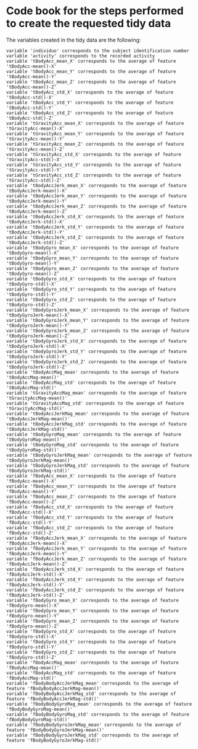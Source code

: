 Code book for the steps performed to create the requested tidy data
=======================================================================



The variables created in the tidy data are the following:

    variable 'individuo' corresponds to the subject identification number
    varlable 'activity' corresponds to the recorded activity
    variable 'tBodyAcc_mean_X' corresponds to the average of feature 'tBodyAcc-mean()-X'
    variable 'tBodyAcc_mean_Y' corresponds to the average of feature 'tBodyAcc-mean()-Y'
    variable 'tBodyAcc_mean_Z' corresponds to the average of feature 'tBodyAcc-mean()-Z'
    variable 'tBodyAcc_std_X' corresponds to the average of feature 'tBodyAcc-std()-X'
    variable 'tBodyAcc_std_Y' corresponds to the average of feature 'tBodyAcc-std()-Y'
    variable 'tBodyAcc_std_Z' corresponds to the average of feature 'tBodyAcc-std()-Z'
    variable 'tGravityAcc_mean_X' corresponds to the average of feature 'tGravityAcc-mean()-X'
    variable 'tGravityAcc_mean_Y' corresponds to the average of feature 'tGravityAcc-mean()-Y'
    variable 'tGravityAcc_mean_Z' corresponds to the average of feature 'tGravityAcc-mean()-Z'
    variable 'tGravityAcc_std_X' corresponds to the average of feature 'tGravityAcc-std()-X'
    variable 'tGravityAcc_std_Y' corresponds to the average of feature 'tGravityAcc-std()-Y'
    variable 'tGravityAcc_std_Z' corresponds to the average of feature 'tGravityAcc-std()-Z'
    variable 'tBodyAccJerk_mean_X' corresponds to the average of feature 'tBodyAccJerk-mean()-X'
    variable 'tBodyAccJerk_mean_Y' corresponds to the average of feature 'tBodyAccJerk-mean()-Y'
    variable 'tBodyAccJerk_mean_Z' corresponds to the average of feature 'tBodyAccJerk-mean()-Z'
    variable 'tBodyAccJerk_std_X' corresponds to the average of feature 'tBodyAccJerk-std()-X'
    variable 'tBodyAccJerk_std_Y' corresponds to the average of feature 'tBodyAccJerk-std()-Y'
    variable 'tBodyAccJerk_std_Z' corresponds to the average of feature 'tBodyAccJerk-std()-Z'
    variable 'tBodyGyro_mean_X' corresponds to the average of feature 'tBodyGyro-mean()-X'
    variable 'tBodyGyro_mean_Y' corresponds to the average of feature 'tBodyGyro-mean()-Y'
    variable 'tBodyGyro_mean_Z' corresponds to the average of feature 'tBodyGyro-mean()-Z'
    variable 'tBodyGyro_std_X' corresponds to the average of feature 'tBodyGyro-std()-X'
    variable 'tBodyGyro_std_Y' corresponds to the average of feature 'tBodyGyro-std()-Y'
    variable 'tBodyGyro_std_Z' corresponds to the average of feature 'tBodyGyro-std()-Z'
    variable 'tBodyGyroJerk_mean_X' corresponds to the average of feature 'tBodyGyroJerk-mean()-X'
    variable 'tBodyGyroJerk_mean_Y' corresponds to the average of feature 'tBodyGyroJerk-mean()-Y'
    variable 'tBodyGyroJerk_mean_Z' corresponds to the average of feature 'tBodyGyroJerk-mean()-Z'
    variable 'tBodyGyroJerk_std_X' corresponds to the average of feature 'tBodyGyroJerk-std()-X'
    variable 'tBodyGyroJerk_std_Y' corresponds to the average of feature 'tBodyGyroJerk-std()-Y'
    variable 'tBodyGyroJerk_std_Z' corresponds to the average of feature 'tBodyGyroJerk-std()-Z'
    variable 'tBodyAccMag_mean' corresponds to the average of feature 'tBodyAccMag-mean()'
    variable 'tBodyAccMag_std' corresponds to the average of feature 'tBodyAccMag-std()'
    variable 'tGravityAccMag_mean' corresponds to the average of feature 'tGravityAccMag-mean()'
    variable 'tGravityAccMag_std' corresponds to the average of feature 'tGravityAccMag-std()'
    variable 'tBodyAccJerkMag_mean' corresponds to the average of feature 'tBodyAccJerkMag-mean()'
    variable 'tBodyAccJerkMag_std' corresponds to the average of feature 'tBodyAccJerkMag-std()'
    variable 'tBodyGyroMag_mean' corresponds to the average of feature 'tBodyGyroMag-mean()'
    variable 'tBodyGyroMag_std' corresponds to the average of feature 'tBodyGyroMag-std()'
    variable 'tBodyGyroJerkMag_mean' corresponds to the average of feature 'tBodyGyroJerkMag-mean()'
    variable 'tBodyGyroJerkMag_std' corresponds to the average of feature 'tBodyGyroJerkMag-std()'
    variable 'fBodyAcc_mean_X' corresponds to the average of feature 'fBodyAcc-mean()-X'
    variable 'fBodyAcc_mean_Y' corresponds to the average of feature 'fBodyAcc-mean()-Y'
    variable 'fBodyAcc_mean_Z' corresponds to the average of feature 'fBodyAcc-mean()-Z'
    variable 'fBodyAcc_std_X' corresponds to the average of feature 'fBodyAcc-std()-X'
    variable 'fBodyAcc_std_Y' corresponds to the average of feature 'fBodyAcc-std()-Y'
    variable 'fBodyAcc_std_Z' corresponds to the average of feature 'fBodyAcc-std()-Z'
    variable 'fBodyAccJerk_mean_X' corresponds to the average of feature 'fBodyAccJerk-mean()-X'
    variable 'fBodyAccJerk_mean_Y' corresponds to the average of feature 'fBodyAccJerk-mean()-Y'
    variable 'fBodyAccJerk_mean_Z' corresponds to the average of feature 'fBodyAccJerk-mean()-Z'
    variable 'fBodyAccJerk_std_X' corresponds to the average of feature 'fBodyAccJerk-std()-X'
    variable 'fBodyAccJerk_std_Y' corresponds to the average of feature 'fBodyAccJerk-std()-Y'
    variable 'fBodyAccJerk_std_Z' corresponds to the average of feature 'fBodyAccJerk-std()-Z'
    variable 'fBodyGyro_mean_X' corresponds to the average of feature 'fBodyGyro-mean()-X'
    variable 'fBodyGyro_mean_Y' corresponds to the average of feature 'fBodyGyro-mean()-Y'
    variable 'fBodyGyro_mean_Z' corresponds to the average of feature 'fBodyGyro-mean()-Z'
    variable 'fBodyGyro_std_X' corresponds to the average of feature 'fBodyGyro-std()-X'
    variable 'fBodyGyro_std_Y' corresponds to the average of feature 'fBodyGyro-std()-Y'
    variable 'fBodyGyro_std_Z' corresponds to the average of feature 'fBodyGyro-std()-Z'
    variable 'fBodyAccMag_mean' corresponds to the average of feature 'fBodyAccMag-mean()'
    variable 'fBodyAccMag_std' corresponds to the average of feature 'fBodyAccMag-std()'
    variable 'fBodyBodyAccJerkMag_mean' corresponds to the average of feature 'fBodyBodyAccJerkMag-mean()'
    variable 'fBodyBodyAccJerkMag_std' corresponds to the average of feature 'fBodyBodyAccJerkMag-std()'
    variable 'fBodyBodyGyroMag_mean' corresponds to the average of feature 'fBodyBodyGyroMag-mean()'
    variable 'fBodyBodyGyroMag_std' corresponds to the average of feature 'fBodyBodyGyroMag-std()'
    variable 'fBodyBodyGyroJerkMag_mean' corresponds to the average of feature 'fBodyBodyGyroJerkMag-mean()'
    variable 'fBodyBodyGyroJerkMag_std' corresponds to the average of feature 'fBodyBodyGyroJerkMag-std()'
